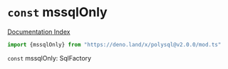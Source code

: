 # `const` mssqlOnly

[Documentation Index](../README.md)

```ts
import {mssqlOnly} from "https://deno.land/x/polysql@v2.0.0/mod.ts"
```

`const` mssqlOnly: SqlFactory


